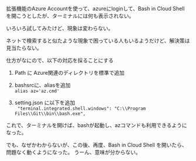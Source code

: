 拡張機能のAzure Accountを使って、azureにloginして、Bash in Cloud Shell を開こうとしたが、ターミナルには何も表示されない。

いろいろ試してみたけど、現象は変わらない。

ネットで検索すると似たような現象で困っている人もいるようだけど、解決策は見当たらない。

仕方がなにので、以下の対応を採ることにする

1. Path に Azure関連のディレクトリを標準で追加
2. bashsrcに、aliasを追加  
    ```alias az='az.cmd'```
 
3. setting.json に以下を追加  
    ``` "terminal.integrated.shell.windows": "C:\\Program Files\\Git\\bin\\bash.exe",```


これで、ターミナルを開けば、bashが起動し、azコマンドも利用できるようになった。

でも、なぜかわからないが、この後、再度、Bash in Cloud Shell を開いたら、問題なく動くようになった。
うーん、意味が分からない。


